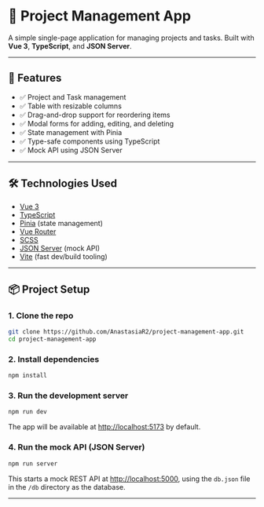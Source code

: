 # 📁 Project Management App

A simple single-page application for managing projects and tasks. Built with **Vue 3**, **TypeScript**, and **JSON Server**.

---

## 🚀 Features

- ✅ Project and Task management
- ✅ Table with resizable columns
- ✅ Drag-and-drop support for reordering items
- ✅ Modal forms for adding, editing, and deleting
- ✅ State management with Pinia
- ✅ Type-safe components using TypeScript
- ✅ Mock API using JSON Server

---

## 🛠 Technologies Used

- [Vue 3](https://vuejs.org/)
- [TypeScript](https://www.typescriptlang.org/)
- [Pinia](https://pinia.vuejs.org/) (state management)
- [Vue Router](https://router.vuejs.org/)
- [SCSS](https://sass-lang.com/)
- [JSON Server](https://github.com/typicode/json-server) (mock API)
- [Vite](https://vitejs.dev/) (fast dev/build tooling)

---

## 📦 Project Setup

### 1. Clone the repo

```bash
git clone https://github.com/AnastasiaR2/project-management-app.git
cd project-management-app
```

### 2. Install dependencies

```bash
npm install
```

### 3. Run the development server

```bash
npm run dev
```

The app will be available at [http://localhost:5173](http://localhost:5173) by default.

### 4. Run the mock API (JSON Server)

```bash
npm run server
```

This starts a mock REST API at [http://localhost:5000](http://localhost:5000), using the `db.json` file in the `/db` directory as the database.

---
